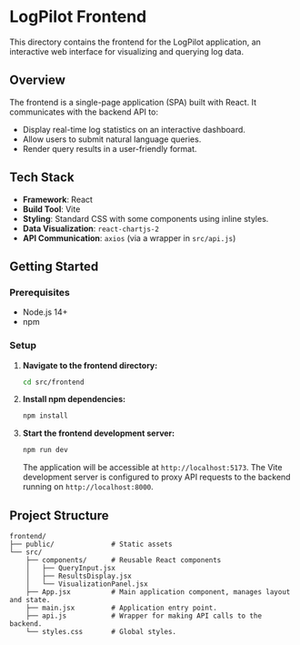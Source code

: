 # LogPilot Frontend

This directory contains the frontend for the LogPilot application, an interactive web interface for visualizing and querying log data.

## Overview

The frontend is a single-page application (SPA) built with React. It communicates with the backend API to:

- Display real-time log statistics on an interactive dashboard.
- Allow users to submit natural language queries.
- Render query results in a user-friendly format.

## Tech Stack

- **Framework**: React
- **Build Tool**: Vite
- **Styling**: Standard CSS with some components using inline styles.
- **Data Visualization**: `react-chartjs-2`
- **API Communication**: `axios` (via a wrapper in `src/api.js`)

## Getting Started

### Prerequisites

- Node.js 14+
- npm

### Setup

1.  **Navigate to the frontend directory:**

    ```bash
    cd src/frontend
    ```

2.  **Install npm dependencies:**

    ```bash
    npm install
    ```

3.  **Start the frontend development server:**
    ```bash
    npm run dev
    ```
    The application will be accessible at `http://localhost:5173`. The Vite development server is configured to proxy API requests to the backend running on `http://localhost:8000`.

## Project Structure

```
frontend/
├── public/              # Static assets
└── src/
    ├── components/      # Reusable React components
    │   ├── QueryInput.jsx
    │   ├── ResultsDisplay.jsx
    │   └── VisualizationPanel.jsx
    ├── App.jsx          # Main application component, manages layout and state.
    ├── main.jsx         # Application entry point.
    ├── api.js           # Wrapper for making API calls to the backend.
    └── styles.css       # Global styles.
```
